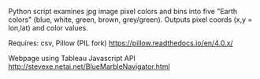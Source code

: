Python script examines jpg image pixel colors and bins into five "Earth colors" (blue, white, green, brown, grey/green). Outputs pixel coords (x,y = lon,lat) and color values.

Requires: csv, Pillow (PIL fork) https://pillow.readthedocs.io/en/4.0.x/

Webpage using Tableau Javascript API http://stevexe.netai.net/BlueMarbleNavigator.html
